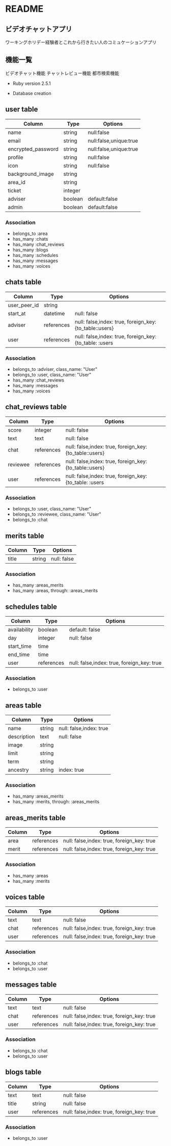 # README
## ビデオチャットアプリ
ワーキングホリデー経験者とこれから行きたい人のコミュケーションアプリ

## 機能一覧
ビデオチャット機能
チャットレビュー機能
都市検索機能


* Ruby version
    2.5.1

* Database creation

## user table
|Column|Type|Options|
|------|----|-------|
|name|string|null:false|
|email|string|null:false,unique:true|
|encrypted_password|string|null:false,unique:true|
|profile|string|null:false|
|icon|string|null:false|
|background_image|string||
|area_id|string||
|ticket|integer||
|adviser|boolean|default:false|
|admin|boolean|default:false|

### Association
- belongs_to :area
- has_many :chats
- has_many :chat_reviews
- has_many :blogs
- has_many :schedules
- has_many :messages
- has_many :voices


## chats table
|Column|Type|Options|
|------|----|-------|
|user_peer_id|string||
|start_at|datetime|null: false|
|adviser|references|null: false,index: true, foreign_key:{to_table::users}|
|user|references|null: false,index: true, foreign_key: {to_table: :users|

### Association
-  belongs_to :adviser, class_name: "User"
-  belongs_to :user, class_name: "User"
-  has_many :chat_reviews
-  has_many :messages
-  has_many :voices


## chat_reviews table
|Column|Type|Options|
|------|----|-------|
|score|integer|null: false|
|text|text|null: false|
|chat|references|null: false,index: true, foreign_key:{to_table::users}|
|reviewee|references|null: false,index: true, foreign_key:{to_table::users}|
|user|references|null: false,index: true, foreign_key: {to_table: :users|

### Association
-  belongs_to :user, class_name: "User"
-  belongs_to :reviewee, class_name: "User"
-  belongs_to :chat


## merits table
|Column|Type|Options|
|------|----|-------|
|title|string|null: false|

### Association
-  has_many :areas_merits
-  has_many :areas, through: :areas_merits


## schedules table
|Column|Type|Options|
|------|----|-------|
|availability|boolean|default: false|
|day|integer|null: false|
|start_time|time||
|end_time|time||
|user|references|null: false,index: true, foreign_key: true|

### Association
- belongs_to :user


## areas table
|Column|Type|Options|
|------|----|-------|
|name|string|null: false,index: true|
|description|text|null: false|
|image|string||
|limit|string||
|term|string||
|ancestry|string|index: true|

### Association
-  has_many :areas_merits
-  has_many :merits, through: :areas_merits


## areas_merits table
|Column|Type|Options|
|------|----|-------|
|area|references|null: false,index: true, foreign_key: true|
|merit|references|null: false,index: true, foreign_key: true|

### Association
-  has_many :areas
-  has_many :merits


## voices table
|Column|Type|Options|
|------|----|-------|
|text|text|null: false|
|chat|references|null: false,index: true, foreign_key: true|
|user|references|null: false,index: true, foreign_key: true|

### Association
-  belongs_to :chat
-  belongs_to :user


## messages table
|Column|Type|Options|
|------|----|-------|
|text|text|null: false|
|chat|references|null: false,index: true, foreign_key: true|
|user|references|null: false,index: true, foreign_key: true|

### Association
-  belongs_to :chat
-  belongs_to :user



## blogs table
|Column|Type|Options|
|------|----|-------|
|text|text|null: false|
|title|string|null: false|
|user|references|null: false,index: true, foreign_key: true|

### Association
-  belongs_to :user
